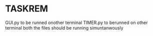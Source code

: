 # TASKREM
 GUI.py to be runned onother terminal 
 TIMER.py to berunned on other terminal 
 both the files should be running simuntanwously
 
